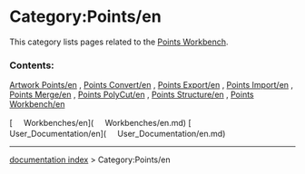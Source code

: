 # Category:Points/en
This category lists pages related to the [Points Workbench](Points_Workbench.md).

### Contents:

[Artwork Points/en](Artwork_Points/en.md) , [Points Convert/en](Points_Convert/en.md) , [Points Export/en](Points_Export/en.md) , [Points Import/en](Points_Import/en.md) , [Points Merge/en](Points_Merge/en.md) , [Points PolyCut/en](Points_PolyCut/en.md) , [Points Structure/en](Points_Structure/en.md) , [Points Workbench/en](Points_Workbench/en.md)

[<img src="images/Property.png" style="width:16px"> Workbenches/en](<img src="images/Property.png" style="width:16px"> Workbenches/en.md) [<img src="images/Property.png" style="width:16px"> User\_Documentation/en](<img src="images/Property.png" style="width:16px"> User_Documentation/en.md)

---
[documentation index](../README.md) > Category:Points/en
